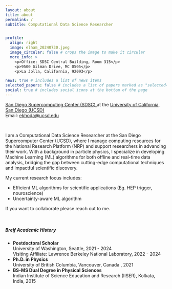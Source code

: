 ```yaml
---
layout: about
title: about
permalink: /
subtitle: Computational Data Science Researcher


profile:
  align: right
  image: elham_20240730.jpeg
  image_circular: false # crops the image to make it circular
  more_info: >
    <p>Office: SDSC Central Building, Room 315</p>
    <p>9500 Gilman Drive, MC 0505</p>
    <p>La Jolla, California, 92093</p>

news: true # includes a list of news items
selected_papers: false # includes a list of papers marked as "selected={true}"
social: true # includes social icons at the bottom of the page
---
```

<a href='https://www.sdsc.edu/'>San Diego Supercomputing Center (SDSC) </a> at the <a href='https://ucsd.edu/'>University of California, San Diego (UCSD) </a> <br>
Email: <a style="color:purple;" href='mailto:ekhoda@ucsd.edu'>ekhoda@ucsd.edu


<br>

I am a Computational Data Science Researcher at the San Diego Supercomputer Center (UCSD), where I manage computing resources for the National Research Platform (NRP) and support researchers in advancing their work. With a background in particle physics, I specialize in developing Machine Learning (ML) algorithms for both offline and real-time data analysis, bridging the gap between cutting-edge computational techniques and impactful scientific discovery.

My current research focus includes:
- Efficient ML algorithms for scientific applications (Eg. HEP trigger, nouroscience)
- Uncertainty-aware ML algorithm 

If you want to collaborate please reach out to me.

<br>

<h5> Breif Academic History </h5>
<ul>
  <li><b>Postdoctoral Scholar</b></li>
    University of Washington, Seattle, 2021 - 2024 <br>
    Visiting Affiliate: Lawrence Berkeley National Laboratory, 2022 - 2024
  <li><b>Ph.D. in Physics</b> </li>
    University of British Columbia, Vancouver, Canada , 2021
  <li><b>BS-MS Dual Degree in Physical Sciences</b></li>
    Indian Institute of Science Education and Research (IISER), Kolkata, India, 2015
</ul>

<!-- As a trained Experiemental Particle Physicist, I am interested Fast and Efficient Machine Learning -->

<br>



